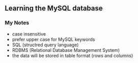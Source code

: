 ## Learning the MySQL database

### My Notes

- case insensitive
- prefer upper case for MySQL keywords
- SQL (structred query language)
- RDBMS (Relational Database Management System)
- the data will be stored in table format (rows and columns)

